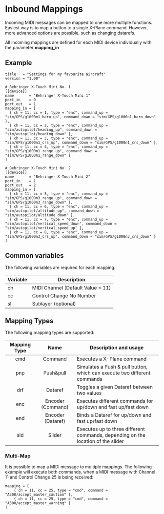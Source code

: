 # Inbound Mappings

Incoming MIDI messages can be mapped to one more multiple functions. Easiest way is to map a button to a single X-Plane 
command. However, more advanced options are possible, such as changing datarefs.

All incoming mappings are defined for each MIDI device individually with the parameter **mapping_in**

## Example

```
title   = "Settings for my favourite aircraft"
version = "1.00"

# Behringer X-Touch Mini No. 1
[[device]]
name       = "Behringer X-Touch Mini 1"
port_in    = 0
port_out   = 1
mapping_in = [
  { ch = 11, cc = 1, type = "enc", command_up = "sim/GPS/g1000n1_baro_up", command_down = "sim/GPS/g1000n1_baro_down" },
  { ch = 11, cc = 2, type = "enc", command_up = "sim/autopilot/heading_up", command_down = "sim/autopilot/heading_down" },
  { ch = 11, cc = 3, type = "enc", command_up = "sim/GPS/g1000n1_crs_up", command_down = "sim/GPS/g1000n1_crs_down" },
  { ch = 11, cc = 4, type = "enc", command_up = "sim/GPS/g1000n1_range_up", command_down = "sim/GPS/g1000n1_range_down" }
]

# Behringer X-Touch Mini No. 2
[[device]]
name       = "Behringer X-Touch Mini 2"
port_in    = 1
port_out   = 2
mapping_in = [
  { ch = 11, cc = 5, type = "enc", command_up = "sim/GPS/g1000n3_range_up", command_down = "sim/GPS/g1000n3_range_down" },
  { ch = 11, cc = 6, type = "enc", command_up = "sim/autopilot/altitude_up", command_down = "sim/autopilot/altitude_down" },
  { ch = 11, cc = 7, type = "enc", command_up = "sim/autopilot/vertical_speed_down", command_down = "sim/autopilot/vertical_speed_up" },
  { ch = 11, cc = 8, type = "enc", command_up = "sim/GPS/g1000n3_crs_up", command_down = "sim/GPS/g1000n3_crs_down" }
]   
```

## Common variables

The following variables are required for each mapping.

| Variable | Description                       |
|----------|-----------------------------------|
| ch       | MIDI Channel (Default Value = 11) |
| cc       | Control Change No Number          |
| sl       | Sublayer (optional)               |

## Mapping Types

The following mapping types are supported: 

| Mapping Type |       Name        | Description and usage                                                            |
|:------------:|:-----------------:|----------------------------------------------------------------------------------|
|     cmd      |      Command      | Executes a X-Plane command                                                       |
|     pnp      |     Push&pull     | Simulates a Push & pull button, which can execute two different commands         |   
|     drf      |      Dataref      | Toggles a given Dataref between two values                                       |
|     enc      | Encoder (Command) | Executes different commands for up/down and fast up/fast down                    |
|     end      | Encoder (Dataref) | Binds a Dataref for up/down and fast up/fast down                                |
|     sld      |      Slider       | Executes up to three different commands, depending on the location of the slider |

### Multi-Map

It is possible to map a MIDI message to multiple mappings. The following example will execute both commands,
when a MIDI message with Channel 11 and Control Change 25 is being received:

```
mapping = [
    { ch = 11, cc = 25, type = "cmd", command = "A300/accept_master_caution" },
    { ch = 11, cc = 25, type = "cmd", command = "A300/accept_master_warning" }
]
```